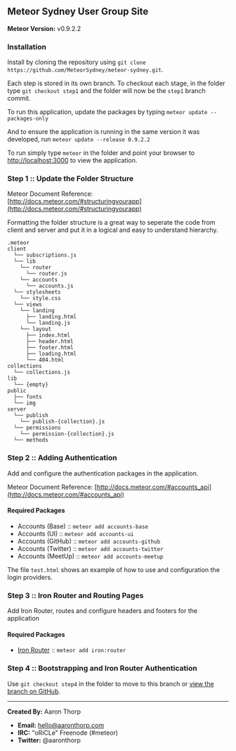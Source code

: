 Meteor Sydney User Group Site
-----------------------------

**Meteor Version:** v0.9.2.2

### Installation

Install by cloning the repository using `git clone https://github.com/MeteorSydney/meteor-sydney.git`.

Each step is stored in its own branch. To checkout each stage, in the folder type `git checkout step1` and the folder will now be the `step1` branch commit.

To run this application, update the packages by typing `meteor update --packages-only`

And to ensure the application is running in the same version it was developed, run `meteor update --release 0.9.2.2`

To run simply type `meteor` in the folder and point your browser to [http://localhost:3000](http://localhost:3000) to view the application.

### Step 1 :: Update the Folder Structure

Meteor Document Reference: [http://docs.meteor.com/#structuringyourapp](http://docs.meteor.com/#structuringyourapp)

Formatting the folder structure is a great way to seperate the code from client and server and put it in a logical and easy to understand hierarchy.

```
.meteor
client
  └── subscriptions.js
  └── lib
    └── router
      └── router.js
    └── accounts
      └── accounts.js
  └── stylesheets
    └── style.css
  └── views
    └── landing
      ├── landing.html
      └── landing.js
    └── layout
      ├── index.html
      ├── header.html
      ├── footer.html
      ├── loading.html
      └── 404.html
collections
  └── collections.js
lib
  └── {empty}
public
  ├── fonts
  └── img
server
  └── publish
    └── publish-{collection}.js
  └── permissions
    └── permission-{collection}.js
  └── methods
```

### Step 2 :: Adding Authentication

Add and configure the authentication packages in the application.

Meteor Document Reference: [http://docs.meteor.com/#accounts_api](http://docs.meteor.com/#accounts_api)

#### Required Packages

  - Accounts (Base) :: `meteor add accounts-base`
  - Accounts (UI) :: `meteor add accounts-ui`
  - Accounts (GitHub) :: `meteor add accounts-github`
  - Accounts (Twitter) :: `meteor add accounts-twitter`
  - Accounts (MeetUp) :: `meteor add accounts-meetup`

The file `test.html` shows an example of how to use and configuration the login providers.

### Step 3 :: Iron Router and Routing Pages

Add Iron Router, routes and configure headers and footers for the application

#### Required Packages

  - [Iron Router](https://atmospherejs.com/iron/router) :: `meteor add iron:router`

### Step 4 :: Bootstrapping and Iron Router Authentication

Use `git checkout step4` in the folder to move to this branch or [view the branch on GitHub](https://github.com/MeteorSydney/meteor-sydney/tree/step4).

-----

**Created By:** Aaron Thorp
  - **Email:** [hello@aaronthorp.com](hello@aaronthorp.com)
  - **IRC:** "oRiCLe" Freenode (#meteor)
  - **Twitter:** @aaronthorp
